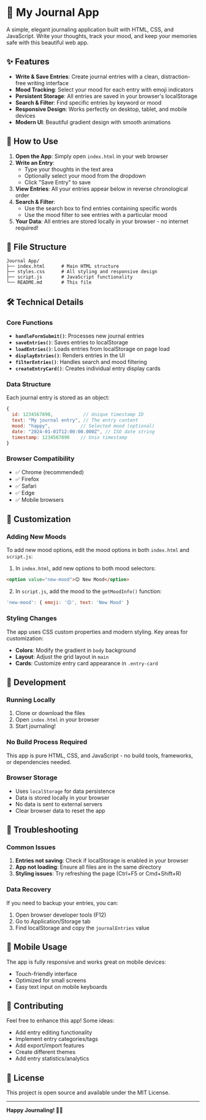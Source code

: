 # 📖 My Journal App

A simple, elegant journaling application built with HTML, CSS, and JavaScript. Write your thoughts, track your mood, and keep your memories safe with this beautiful web app.

## ✨ Features

- **Write & Save Entries**: Create journal entries with a clean, distraction-free writing interface
- **Mood Tracking**: Select your mood for each entry with emoji indicators
- **Persistent Storage**: All entries are saved in your browser's localStorage
- **Search & Filter**: Find specific entries by keyword or mood
- **Responsive Design**: Works perfectly on desktop, tablet, and mobile devices
- **Modern UI**: Beautiful gradient design with smooth animations

## 🚀 How to Use

1. **Open the App**: Simply open `index.html` in your web browser
2. **Write an Entry**: 
   - Type your thoughts in the text area
   - Optionally select your mood from the dropdown
   - Click "Save Entry" to save
3. **View Entries**: All your entries appear below in reverse chronological order
4. **Search & Filter**: 
   - Use the search box to find entries containing specific words
   - Use the mood filter to see entries with a particular mood
5. **Your Data**: All entries are stored locally in your browser - no internet required!

## 📁 File Structure

```
Journal App/
├── index.html      # Main HTML structure
├── styles.css      # All styling and responsive design
├── script.js       # JavaScript functionality
└── README.md       # This file
```

## 🛠️ Technical Details

### Core Functions

- **`handleFormSubmit()`**: Processes new journal entries
- **`saveEntries()`**: Saves entries to localStorage
- **`loadEntries()`**: Loads entries from localStorage on page load
- **`displayEntries()`**: Renders entries in the UI
- **`filterEntries()`**: Handles search and mood filtering
- **`createEntryCard()`**: Creates individual entry display cards

### Data Structure

Each journal entry is stored as an object:
```javascript
{
  id: 1234567890,           // Unique timestamp ID
  text: "My journal entry", // The entry content
  mood: "happy",           // Selected mood (optional)
  date: "2024-01-01T12:00:00.000Z", // ISO date string
  timestamp: 1234567890    // Unix timestamp
}
```

### Browser Compatibility

- ✅ Chrome (recommended)
- ✅ Firefox
- ✅ Safari
- ✅ Edge
- ✅ Mobile browsers

## 🎨 Customization

### Adding New Moods

To add new mood options, edit the mood options in both `index.html` and `script.js`:

1. In `index.html`, add new options to both mood selectors:
```html
<option value="new-mood">😊 New Mood</option>
```

2. In `script.js`, add the mood to the `getMoodInfo()` function:
```javascript
'new-mood': { emoji: '😊', text: 'New Mood' }
```

### Styling Changes

The app uses CSS custom properties and modern styling. Key areas for customization:

- **Colors**: Modify the gradient in `body` background
- **Layout**: Adjust the grid layout in `main`
- **Cards**: Customize entry card appearance in `.entry-card`

## 🔧 Development

### Running Locally

1. Clone or download the files
2. Open `index.html` in your browser
3. Start journaling!

### No Build Process Required

This app is pure HTML, CSS, and JavaScript - no build tools, frameworks, or dependencies needed.

### Browser Storage

- Uses `localStorage` for data persistence
- Data is stored locally in your browser
- No data is sent to external servers
- Clear browser data to reset the app

## 🐛 Troubleshooting

### Common Issues

1. **Entries not saving**: Check if localStorage is enabled in your browser
2. **App not loading**: Ensure all files are in the same directory
3. **Styling issues**: Try refreshing the page (Ctrl+F5 or Cmd+Shift+R)

### Data Recovery

If you need to backup your entries, you can:
1. Open browser developer tools (F12)
2. Go to Application/Storage tab
3. Find localStorage and copy the `journalEntries` value

## 📱 Mobile Usage

The app is fully responsive and works great on mobile devices:
- Touch-friendly interface
- Optimized for small screens
- Easy text input on mobile keyboards

## 🤝 Contributing

Feel free to enhance this app! Some ideas:
- Add entry editing functionality
- Implement entry categories/tags
- Add export/import features
- Create different themes
- Add entry statistics/analytics

## 📄 License

This project is open source and available under the MIT License.

---

**Happy Journaling! 📝✨** 